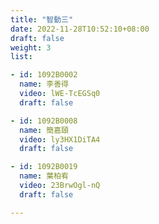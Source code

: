 ```yaml
---
title: "智動三"
date: 2022-11-28T10:52:10+08:00
draft: false
weight: 3
list:

- id: 1092B0002
  name: 李善得
  video: lWE-TcEGSq0
  draft: false

- id: 1092B0008
  name: 簡嘉頤
  video: ly3HX1DiTA4
  draft: false

- id: 1092B0019
  name: 葉柏宥
  video: 23BrwOgl-nQ
  draft: false

---
```


